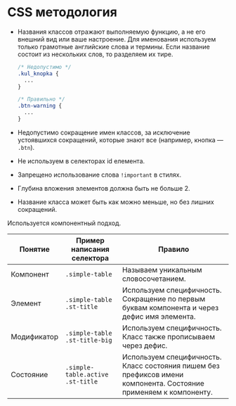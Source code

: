 # CSS методология

- Названия классов отражают выполняемую функцию, а не его внешний вид или
  ваше настроение. Для именования используем только грамотные английские слова
  и термины. Если название состоит из нескольких слов, то разделяем их тире.

  ```css
  /* Недопустимо */
  .kul_knopka {
    ...
  }

  /* Правильно */
  .btn-warning {
    ...
  }
  ```

- Недопустимо сокращение имен классов, за исключение устоявшихся сокращений,
  которые знают все (например, кнопка — `.btn`).
- Не используем в селекторах id елемента.
- Запрещено использование слова `!important` в стилях.
- Глубина вложения элементов должна быть не больше 2.
- Название класса может быть как можно меньше, но без лишних сокращений.

Используется компонентный подход.

Понятие | Пример написания селектора | Правило
--- | --- | ---
Компонент | `.simple-table` | Называем уникальным словосочетанием.
Элемент | `.simple-table .st-title` | Используем специфичность. Сокращение по первым буквам компонента и через дефис имя элемента.
Модификатор | `.simple-table .st-title-big` | Используем специфичность. Класс также прописываем через дефис.
Состояние | `.simple-table.active .st-title` | Используем специфичность. Класс состояния пишем без префиксов имени компонента. Состояние применяем к компоненту.
